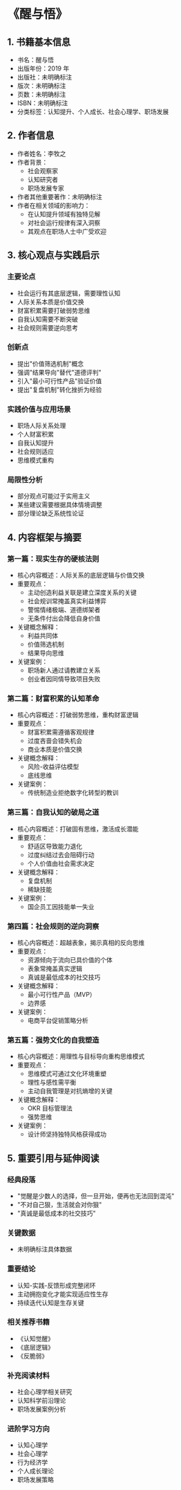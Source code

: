 # 《醒与悟》

## 1. 书籍基本信息

- 书名：醒与悟
- 出版年份：2019 年
- 出版社：未明确标注
- 版次：未明确标注
- 页数：未明确标注
- ISBN：未明确标注
- 分类标签：认知提升、个人成长、社会心理学、职场发展

## 2. 作者信息

- 作者姓名：李牧之
- 作者背景：
  - 社会观察家
  - 认知研究者
  - 职场发展专家
- 作者其他重要著作：未明确标注
- 作者在相关领域的影响力：
  - 在认知提升领域有独特见解
  - 对社会运行规律有深入洞察
  - 其观点在职场人士中广受欢迎

## 3. 核心观点与实践启示

### 主要论点

- 社会运行有其底层逻辑，需要理性认知
- 人际关系本质是价值交换
- 财富积累需要打破弱势思维
- 自我认知需要不断突破
- 社会规则需要逆向思考

### 创新点

- 提出"价值筛选机制"概念
- 强调"结果导向"替代"道德评判"
- 引入"最小可行性产品"验证价值
- 提出"复盘机制"转化挫折为经验

### 实践价值与应用场景

- 职场人际关系处理
- 个人财富积累
- 自我认知提升
- 社会规则适应
- 思维模式重构

### 局限性分析

- 部分观点可能过于实用主义
- 某些建议需要根据具体情境调整
- 部分理论缺乏系统性论证

## 4. 内容框架与摘要

### 第一篇：现实生存的硬核法则

- 核心内容概述：人际关系的底层逻辑与价值交换
- 重要观点：
  - 主动创造利益关联是建立深度关系的关键
  - 社会规训常掩盖真实利益博弈
  - 警惕情绪极端、道德绑架者
  - 无条件付出会降低自身价值
- 关键概念解释：
  - 利益共同体
  - 价值筛选机制
  - 结果导向思维
- 关键案例：
  - 职场新人通过请教建立关系
  - 创业者因同情导致项目失败

### 第二篇：财富积累的认知革命

- 核心内容概述：打破弱势思维，重构财富逻辑
- 重要观点：
  - 财富积累需遵循客观规律
  - 过度吝啬会错失机会
  - 商业本质是价值交换
- 关键概念解释：
  - 风险-收益评估模型
  - 底线思维
- 关键案例：
  - 传统制造业拒绝数字化转型的教训

### 第三篇：自我认知的破局之道

- 核心内容概述：打破固有思维，激活成长潜能
- 重要观点：
  - 舒适区导致能力退化
  - 过度纠结过去会阻碍行动
  - 个人价值由社会需求决定
- 关键概念解释：
  - 复盘机制
  - 稀缺技能
- 关键案例：
  - 国企员工因技能单一失业

### 第四篇：社会规则的逆向洞察

- 核心内容概述：超越表象，揭示真相的反向思维
- 重要观点：
  - 资源倾向于流向已具价值的个体
  - 表象常掩盖真实逻辑
  - 真诚是最低成本的社交技巧
- 关键概念解释：
  - 最小可行性产品（MVP）
  - 边界感
- 关键案例：
  - 电商平台促销策略分析

### 第五篇：强势文化的自我塑造

- 核心内容概述：用理性与目标导向重构思维模式
- 重要观点：
  - 思维模式可通过文化环境重塑
  - 理性与感性需平衡
  - 主动自我管理是对抗熵增的关键
- 关键概念解释：
  - OKR 目标管理法
  - 强势思维
- 关键案例：
  - 设计师坚持独特风格获得成功

## 5. 重要引用与延伸阅读

### 经典段落

- "觉醒是少数人的选择，但一旦开始，便再也无法回到混沌"
- "不对自己狠，生活就会对你狠"
- "真诚是最低成本的社交技巧"

### 关键数据

- 未明确标注具体数据

### 重要结论

- 认知-实践-反馈形成完整闭环
- 主动拥抱变化才能实现适应性生存
- 持续迭代认知是生存关键

### 相关推荐书籍

- 《认知觉醒》
- 《底层逻辑》
- 《反脆弱》

### 补充阅读材料

- 社会心理学相关研究
- 认知科学前沿理论
- 职场发展案例分析

### 进阶学习方向

- 认知心理学
- 社会心理学
- 行为经济学
- 个人成长理论
- 职场发展策略
